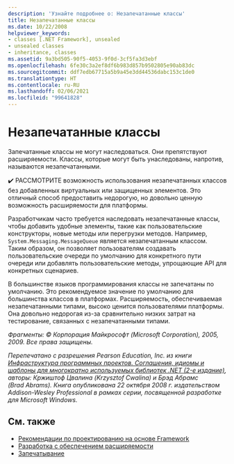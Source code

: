 ```yaml
---
description: 'Узнайте подробнее о: Незапечатанные классы'
title: Незапечатанные классы
ms.date: 10/22/2008
helpviewer_keywords:
- classes [.NET Framework], unsealed
- unsealed classes
- inheritance, classes
ms.assetid: 9a3bd505-90f5-4053-9f0d-3cf5fa3d3ebf
ms.openlocfilehash: 6fe30c3a2ef8df6b983d857b9502805e90ab83dc
ms.sourcegitcommit: ddf7edb67715a5b9a45e3dd44536dabc153c1de0
ms.translationtype: HT
ms.contentlocale: ru-RU
ms.lasthandoff: 02/06/2021
ms.locfileid: "99641828"
---
```

# <a name="unsealed-classes"></a>Незапечатанные классы

Запечатанные классы не могут наследоваться. Они препятствуют расширяемости. Классы, которые могут быть унаследованы, напротив, называются незапечатанными.

 ✔️ РАССМОТРИТЕ возможность использования незапечатанных классов без добавленных виртуальных или защищенных элементов. Это отличный способ предоставить недорогую, но довольно ценную возможность расширяемости для платформы.

 Разработчикам часто требуется наследовать незапечатанные классы, чтобы добавить удобные элементы, такие как пользовательские конструкторы, новые методы или перегрузки методов. Например, `System.Messaging.MessageQueue` является незапечатанным классом. Таким образом, он позволяет пользователям создавать пользовательские очереди по умолчанию для конкретного пути очереди или добавлять пользовательские методы, упрощающие API для конкретных сценариев.

 В большинстве языков программирования классы не запечатаны по умолчанию. Это рекомендуемое значение по умолчанию для большинства классов в платформах. Расширяемость, обеспечиваемая незапечатанными типами, высоко ценится пользователями платформы. Она довольно недорогая из-за сравнительно низких затрат на тестирование, связанных с незапечатанными типами.

 *Фрагменты: © Корпорация Майкрософт (Microsoft Corporation), 2005, 2009. Все права защищены.*

 *Перепечатано с разрешения Pearson Education, Inc. из книги [Инфраструктура программных проектов. Соглашения, идиомы и шаблоны для многократно используемых библиотек .NET (2-е издание)](https://www.informit.com/store/framework-design-guidelines-conventions-idioms-and-9780321545619), авторы: Кржиштоф Цвалина (Krzysztof Cwalina) и Брэд Абрамс (Brad Abrams). Книга опубликована 22 октября 2008 г. издательством Addison-Wesley Professional в рамках серии, посвященной разработке для Microsoft Windows.*

## <a name="see-also"></a>См. также

- [Рекомендации по проектированию на основе Framework](index.md)
- [Разработка с обеспечением расширяемости](designing-for-extensibility.md)
- [Запечатывание](sealing.md)
